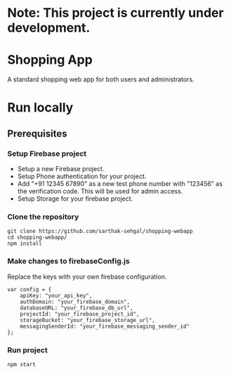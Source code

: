 # Note: This project is currently under development.
# Shopping App
A standard shopping web app for both users and administrators.

# Run locally
## Prerequisites
### Setup Firebase project
 - Setup a new Firebase project.
 - Setup Phone authentication for your project.
 - Add "+91 12345 67890" as a new test phone number with "123456" as the verification code. This will be used for admin access.
 - Setup Storage for your firebase project.

### Clone the repository
```
git clone https://github.com/sarthak-sehgal/shopping-webapp
cd shopping-webapp/
npm install
```

### Make changes to firebaseConfig.js
Replace the keys with your own firebase configuration.
```
var config = {
    apiKey: "your_api_key",
    authDomain: "your_firebase_domain",
    databaseURL: "your_firebase_db_url",
    projectId: "your_firebase_project_id",
    storageBucket: "your_firebase_storage_url",
    messagingSenderId: "your_firebase_messaging_sender_id"
};
```

### Run project
```
npm start
```